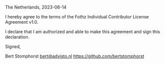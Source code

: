 The Netherlands, 2023-06-14

I hereby agree to the terms of the Fothz Individual Contributor License
Agreement v1.0.

I declare that I am authorized and able to make this agreement and sign this
declaration.

Signed,

Bert Stomphorst bert@advisto.nl https://github.com/bertstomphorst
